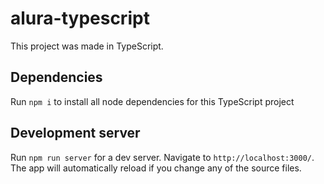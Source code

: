 #  alura-typescript

This project was made in TypeScript.

## Dependencies

Run `npm i` to install all node dependencies for this TypeScript project

## Development server

Run `npm run server` for a dev server. Navigate to `http://localhost:3000/`. The app will automatically reload if you change any of the source files.

